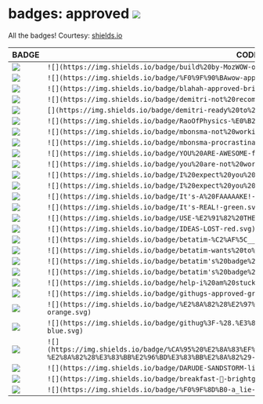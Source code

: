 # badges: approved ![](https://img.shields.io/badge/built%20by-MozWOW-orange.svg)

All the badges! Courtesy: [shields.io](http://shields.io)

BADGE|CODE
---|---
![](https://img.shields.io/badge/build%20by-MozWOW-orange.svg)|`![](https://img.shields.io/badge/build%20by-MozWOW-orange.svg)`
![](https://img.shields.io/badge/%F0%9F%90%BAwow-approved-brightgreen.svg)|`![](https://img.shields.io/badge/%F0%9F%90%BAwow-approved-brightgreen.svg)`
![](https://img.shields.io/badge/blahah-approved-brightgreen.svg)|`![](https://img.shields.io/badge/blahah-approved-brightgreen.svg)`
![](https://img.shields.io/badge/demitri-not%20recommended-red.svg)|`![](https://img.shields.io/badge/demitri-not%20recommended-red.svg)`
![](https://img.shields.io/badge/demitri-ready%20to%20recommend-green.svg)|`[](https://img.shields.io/badge/demitri-ready%20to%20recommend-green.svg)`
![](https://img.shields.io/badge/RaoOfPhysics-%E0%B2%A0__%E0%B2%A0-red.svg)|`![](https://img.shields.io/badge/RaoOfPhysics-%E0%B2%A0__%E0%B2%A0-red.svg)`
![](https://img.shields.io/badge/mbonsma-not%20working-red.svg)|`![](https://img.shields.io/badge/mbonsma-not%20working-red.svg)`
![](https://img.shields.io/badge/mbonsma-procrastinating-green.svg)|`![](https://img.shields.io/badge/mbonsma-procrastinating-green.svg)`
![](https://img.shields.io/badge/YOU%20ARE-AWESOME-ff69b4.svg)|`![](https://img.shields.io/badge/YOU%20ARE-AWESOME-ff69b4.svg)`
![](https://img.shields.io/badge/you%20are-not%20working-red.svg)|`![](https://img.shields.io/badge/you%20are-not%20working-red.svg)`
![](https://img.shields.io/badge/I%20expect%20you%20to-talk-red.svg)|`![](https://img.shields.io/badge/I%20expect%20you%20to-talk-red.svg)`
![](https://img.shields.io/badge/I%20expect%20you%20to-die-green.svg)|`![](https://img.shields.io/badge/I%20expect%20you%20to-die-green.svg)`
![](https://img.shields.io/badge/It's-A%20FAAAAAKE!-red.svg)|`![](https://img.shields.io/badge/It's-A%20FAAAAAKE!-red.svg)`
![](https://img.shields.io/badge/It's-REAL!-green.svg)|`![](https://img.shields.io/badge/It's-REAL!-green.svg)`
![](https://img.shields.io/badge/USE-%E2%91%82%20THE%20FORKS%20%E2%91%82-ff69b4.svg)|`![](https://img.shields.io/badge/USE-%E2%91%82%20THE%20FORKS%20%E2%91%82-ff69b4.svg)`
![](https://img.shields.io/badge/IDEAS-LOST-red.svg)|`![](https://img.shields.io/badge/IDEAS-LOST-red.svg)`
![](https://img.shields.io/badge/betatim-%C2%AF%5C__%28%E3%83%84%29__%2F%C2%AF-red.svg)|`![](https://img.shields.io/badge/betatim-%C2%AF%5C__%28%E3%83%84%29__%2F%C2%AF-red.svg)`
![](https://img.shields.io/badge/betatim-wants%20to%20believe-orange.svg)|`![](https://img.shields.io/badge/betatim-wants%20to%20believe-orange.svg)`
![](https://img.shields.io/badge/betatim's%20badge%20attempts-failing-red.svg)|`![](https://img.shields.io/badge/betatim's%20badge%20attempts-failing-red.svg)`
![](https://img.shields.io/badge/betatim's%20badge%20attempts-passing-green.svg)|`![](https://img.shields.io/badge/betatim's%20badge%20attempts-passing-green.svg)`
![](https://img.shields.io/badge/help-i%20am%20stuck%20in%20a%20badge%20factory-red.svg)|`![](https://img.shields.io/badge/help-i%20am%20stuck%20in%20a%20badge%20factory-red.svg)`
![](https://img.shields.io/badge/githugs-approved-green.svg)|`![](https://img.shields.io/badge/githugs-approved-green.svg)`
![](https://img.shields.io/badge/%E2%8A%82%28%E2%97%89%E2%80%BF%E2%97%89%29%E3%81%A4-GITHUG!-orange.svg)|`![](https://img.shields.io/badge/%E2%8A%82%28%E2%97%89%E2%80%BF%E2%97%89%29%E3%81%A4-GITHUG!-orange.svg)`
![](https://img.shields.io/badge/githug%3F-%28.%E3%81%A5%E2%97%A1%EF%B9%8F%E2%97%A1%29%E3%81%A5-blue.svg)|`![](https://img.shields.io/badge/githug%3F-%28.%E3%81%A5%E2%97%A1%EF%B9%8F%E2%97%A1%29%E3%81%A5-blue.svg)`
![](https://img.shields.io/badge/%CA%95%20%E2%8A%83%EF%BD%A5%20%E2%97%A1%20%EF%BD%A5%20%CA%94%E2%8A%83-%E2%8A%82%28%E3%83%BB%E2%96%BD%E3%83%BB%E2%8A%82%29-blue.svg)|`![](https://img.shields.io/badge/%CA%95%20%E2%8A%83%EF%BD%A5%20%E2%97%A1%20%EF%BD%A5%20%CA%94%E2%8A%83-%E2%8A%82%28%E3%83%BB%E2%96%BD%E3%83%BB%E2%8A%82%29-blue.svg)`
![](https://img.shields.io/badge/DARUDE-SANDSTORM-lightgrey.svg)|`![](https://img.shields.io/badge/DARUDE-SANDSTORM-lightgrey.svg)`
![](https://img.shields.io/badge/breakfast-🍰-brightgreen.svg)|`![](https://img.shields.io/badge/breakfast-🍰-brightgreen.svg)`
![](https://img.shields.io/badge/%F0%9F%8D%B0-a_lie-red.svg)|`![](https://img.shields.io/badge/%F0%9F%8D%B0-a_lie-red.svg)`

